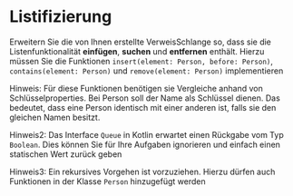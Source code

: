 # Listifizierung
Erweitern Sie die von Ihnen erstellte VerweisSchlange so, dass sie die Listenfunktionalität **einfügen**, **suchen** und **entfernen**
enthält. Hierzu müssen Sie die Funktionen `insert(element: Person, before: Person)`, `contains(element: Person)` und `remove(element: Person)` implementieren

Hinweis: Für diese Funktionen benötigen sie Vergleiche anhand von Schlüsselproperties. Bei Person soll der Name als Schlüssel dienen. 
Das bedeutet, dass eine Person identisch mit einer anderen ist, falls sie den gleichen Namen besitzt. 

Hinweis2: Das Interface `Queue` in Kotlin erwartet einen Rückgabe vom Typ `Boolean`. Dies können Sie für Ihre Aufgaben ignorieren und einfach einen 
statischen Wert zurück geben

Hinweis3: Ein rekursives Vorgehen ist vorzuziehen. Hierzu dürfen auch Funktionen in der Klasse `Person` hinzugefügt werden